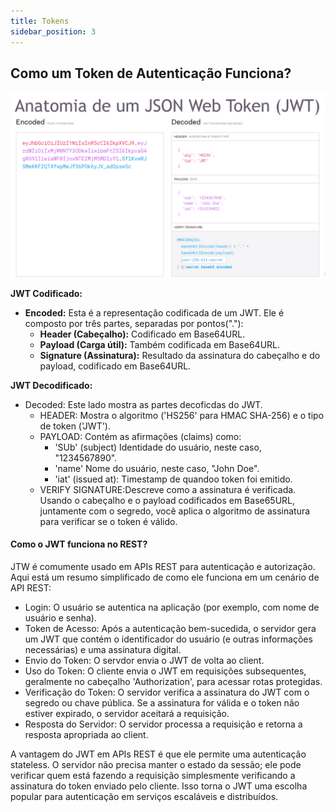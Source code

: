```yaml
---
title: Tokens
sidebar_position: 3
---
```


## Como um Token de Autenticação Funciona?

![alt text](../../img/jwt.png)

**JWT Codificado:**

- **Encoded:** Esta é a representação codificada de um JWT. Ele é composto por três partes, separadas por pontos("."):
    - **Header (Cabeçalho):** Codificado em Base64URL.
    - **Payload (Carga útil):** Também codificada em Base64URL.
    - **Signature (Assinatura):** Resultado da assinatura do cabeçalho e do payload, codificado em Base64URL. 


**JWT Decodificado:**

- Decoded: Este lado mostra as partes decoficdas do JWT.
    - HEADER: Mostra o algoritmo ('HS256' para HMAC SHA-256) e o tipo de token ('JWT').
    - PAYLOAD: Contém as afirmações (claims) como:
        - 'SUb' (subject) Identidade do usuário, neste caso, "1234567890".
        - 'name' Nome do usuário, neste caso, "John Doe".
        - 'iat' (issued at): Timestamp de quandoo token foi emitido.
    - VERIFY SIGNATURE:Descreve como a assinatura é verificada. Usando o cabeçalho e o payload codificados em Base65URL, juntamente com o segredo, você aplica o algoritmo de assinatura para verificar se o token é válido.

#### Como o JWT funciona no REST?

JTW é comumente usado em APIs REST para autenticação e autorização. Aqui está um resumo simplificado de como ele funciona em um cenário de API REST:
- Login: O usuário se autentica na aplicação (por exemplo, com nome de usuário e senha).
- Token de Acesso: Após a autenticação bem-sucedida, o servidor gera um JWT que contém o identificador do usuário (e outras informações necessárias) e uma assinatura digital.
- Envio do Token: O servdor envia o JWT de volta ao client.
- Uso do Token: O cliente envia o JWT em requisições subsequentes, geralmente no cabeçalho 'Authorization', para acessar rotas protegidas.
- Verificação do Token: O servidor verifica a assinatura do JWT com o segredo ou chave pública. Se a assinatura for válida e o token não estiver expirado, o servidor aceitará a requisição.
- Resposta do Servidor: O servidor processa a requisição e retorna a resposta apropriada ao client.

A vantagem do JWT em APIs REST é que ele permite uma autenticação stateless. O servidor não precisa manter o estado da sessão; ele pode verificar quem está fazendo a requisição simplesmente verificando a assinatura do token enviado pelo cliente. Isso torna o JWT uma escolha popular para autenticação em serviços escaláveis e distribuídos.





